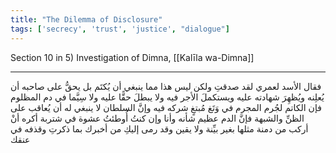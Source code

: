 ```yaml
---
title: "The Dilemma of Disclosure"
tags: ['secrecy', 'trust', 'justice', "dialogue"]
---
```


 Section 10 in 5) Investigation of Dimna, [[Kalīla wa-Dimna]]

---
فقال الأسد لعمري لقد صدقتِ ولكن ليس هذا مما ينبغي أن يُكتَم بل يحقُّ على صاحبه أن يُعلِنه ويُظهِرَ شهادته عليه ويستكملَ الأجر فيه ولا يبطلَ حقًّا عليه  ولا سِيَّما في دم المظلوم  فإن الكاتم لجُرم المجرم في وَتَغ مُبتغٍ شركه فيه وإنَّ السلطان لا ينبغي له أن يُعاقب على الظنِّ والشبهة فإنَّ الدم عظيم شأنه وأنا  وإن كنتُ أُوطئتُ عشوة في شتربة  أكره أنْ أركب من دمنة مثلها بغير بيِّنة ولا يقين وقد رمى إليكِ من أخبرك بما ذكرتِ وقذفه في عنقك
